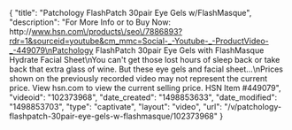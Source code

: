 {
    "title": "Patchology FlashPatch 30pair Eye Gels w\/FlashMasque",
    "description": "For More Info or to Buy Now: http:\/\/www.hsn.com\/products\/seo\/7886893?rdr=1&sourceid=youtube&cm_mmc=Social-_-Youtube-_-ProductVideo-_-449079\nPatchology FlashPatch 30pair Eye Gels with FlashMasque Hydrate Facial Sheet\nYou can't get those lost hours of sleep back  or take back that extra glass of wine. But these eye gels and facial sheet...\nPrices shown on the previously recorded video may not represent the current price.  View hsn.com to view the current selling price. HSN Item #449079",
    "videoid": "102373968",
    "date_created": "1498853633",
    "date_modified": "1498853703",
    "type": "captivate",
    "layout": "video",
    "url": "\/v\/patchology-flashpatch-30pair-eye-gels-w-flashmasque\/102373968"
}